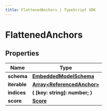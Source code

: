 ```yaml
---
title: FlattenedAnchors | TypeScript SDK
---
```



# FlattenedAnchors


## Properties

Name | Type
------------ | -------------
**schema** | [**EmbeddedModelSchema**](EmbeddedModelSchema)
**iterable** | [**Array&lt;ReferencedAnchor&gt;**](ReferencedAnchor)
**indices** | **\{ [key: string]: number; \}**
**score** | [**Score**](Score)



